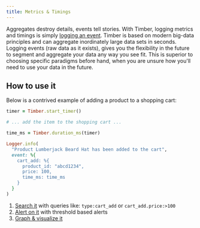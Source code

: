 ```yaml
---
title: Metrics & Timings
---
```

Aggregates destroy details, events tell stories. With Timber, logging metrics and timings is simply [logging an event](/timber-for-languages/elixir/usage/custom-events). Timber is based on modern big-data principles and can aggregate inordinately large data sets in seconds. Logging events (raw data as it exists), gives you the flexibility in the future to segment and aggregate your data any way you see fit. This is superior to choosing specific paradigms before hand, when you are unsure how you'll need to use your data in the future.


## How to use it

Below is a contrived example of adding a product to a shopping cart:

```ruby
timer = Timber.start_timer()

# ... add the item to the shopping cart ...

time_ms = Timber.duration_ms(timer)

Logger.info(
  "Product Lumberjack Beard Hat has been added to the cart",
  event: %{
    cart_add: %{
      product_id: "abcd1234",
      price: 100,
      time_ms: time_ms
    }
  }
)
```

1. [Search it](/timber-app/console-log-viewer/searching) with queries like: `type:cart_add` or `cart_add.price:>100`
2. [Alert on it](/timber-app/alerts) with threshold based alerts
3. [Graph & visualize it](/timber-app/graphs)
